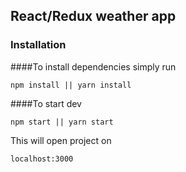 ## React/Redux weather app 

### Installation

####To install dependencies simply run
```
npm install || yarn install
```
####To start dev
```
npm start || yarn start
```
This will open project on
```
localhost:3000
```

